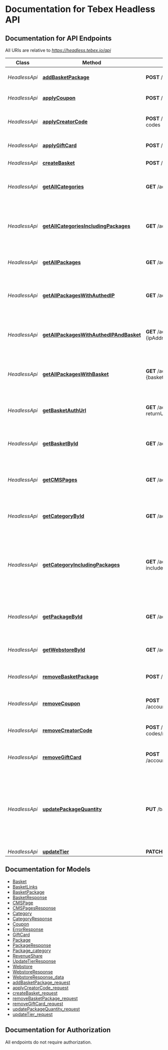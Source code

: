 # Documentation for Tebex Headless API

<a name="documentation-for-api-endpoints"></a>
## Documentation for API Endpoints

All URIs are relative to *https://headless.tebex.io/api*

| Class | Method | HTTP request | Description |
|------------ | ------------- | ------------- | -------------|
| *HeadlessApi* | [**addBasketPackage**](Apis/HeadlessApi.md#addbasketpackage) | **POST** /baskets/{basketIdent}/packages | Add a package to a basket |
*HeadlessApi* | [**applyCoupon**](Apis/HeadlessApi.md#applycoupon) | **POST** /accounts/{token}/baskets/{basketIdent}/coupons | Apply a coupon to a basket. |
*HeadlessApi* | [**applyCreatorCode**](Apis/HeadlessApi.md#applycreatorcode) | **POST** /accounts/{token}/baskets/{basketIdent}/creator-codes | Apply a creator code to a basket. |
*HeadlessApi* | [**applyGiftCard**](Apis/HeadlessApi.md#applygiftcard) | **POST** /accounts/{token}/baskets/{basketIdent}/giftcards | Apply a gift card to a basket. |
*HeadlessApi* | [**createBasket**](Apis/HeadlessApi.md#createbasket) | **POST** /accounts/{token}/baskets | Create a new basket |
*HeadlessApi* | [**getAllCategories**](Apis/HeadlessApi.md#getallcategories) | **GET** /accounts/{token}/categories | Gets all categories available in the webstore. |
*HeadlessApi* | [**getAllCategoriesIncludingPackages**](Apis/HeadlessApi.md#getallcategoriesincludingpackages) | **GET** /accounts/{token}/categories?includePackages&#x3D;1 | Gets a store's categories including all package information with them. |
*HeadlessApi* | [**getAllPackages**](Apis/HeadlessApi.md#getallpackages) | **GET** /accounts/{token}/packages | Fetch all packages from a webstore |
*HeadlessApi* | [**getAllPackagesWithAuthedIP**](Apis/HeadlessApi.md#getallpackageswithauthedip) | **GET** /accounts/{token}/packages?ipAddress&#x3D;{ipAddress} | Fetch a package from a webstore by its identifier |
*HeadlessApi* | [**getAllPackagesWithAuthedIPAndBasket**](Apis/HeadlessApi.md#getallpackageswithauthedipandbasket) | **GET** /accounts/{token}/packages?ipAddress&#x3D;{ipAddress}&amp;basketIdent&#x3D;{basketIdent} | Fetch a package from a webstore by its identifier |
*HeadlessApi* | [**getAllPackagesWithBasket**](Apis/HeadlessApi.md#getallpackageswithbasket) | **GET** /accounts/{token}/packages?basketIdent&#x3D;{basketIdent} | Fetch a package from a webstore by its identifier |
*HeadlessApi* | [**getBasketAuthUrl**](Apis/HeadlessApi.md#getbasketauthurl) | **GET** /accounts/{token}/baskets/{basketIdent}/auth?returnUrl&#x3D;{returnUrl} | Fetch a basket from a webstore by its identifier |
*HeadlessApi* | [**getBasketById**](Apis/HeadlessApi.md#getbasketbyid) | **GET** /accounts/{token}/baskets/{basketIdent} | Fetch a basket from a webstore by its identifier |
*HeadlessApi* | [**getCMSPages**](Apis/HeadlessApi.md#getcmspages) | **GET** /accounts/{token}/pages | Fetch the custom pages associated with the store. |
*HeadlessApi* | [**getCategoryById**](Apis/HeadlessApi.md#getcategorybyid) | **GET** /accounts/{token}/categories/{categoryId} | Gets information about a specific category |
*HeadlessApi* | [**getCategoryIncludingPackages**](Apis/HeadlessApi.md#getcategoryincludingpackages) | **GET** /accounts/{token}/categories/{categoryId}?includePackages&#x3D;1 | Gets information about a specific category, including all the packages in the category |
*HeadlessApi* | [**getPackageById**](Apis/HeadlessApi.md#getpackagebyid) | **GET** /accounts/{token}/packages/{packageId} | Fetch a package from a webstore by its identifier |
*HeadlessApi* | [**getWebstoreById**](Apis/HeadlessApi.md#getwebstorebyid) | **GET** /accounts/{token} | Fetch a webstore by its identifier |
*HeadlessApi* | [**removeBasketPackage**](Apis/HeadlessApi.md#removebasketpackage) | **POST** /baskets/{basketIdent}/packages/remove | Remove a package from a basket |
*HeadlessApi* | [**removeCoupon**](Apis/HeadlessApi.md#removecoupon) | **POST** /accounts/{token}/baskets/{basketIdent}/coupons/remove | Remove a coupon from the basket. |
*HeadlessApi* | [**removeCreatorCode**](Apis/HeadlessApi.md#removecreatorcode) | **POST** /accounts/{token}/baskets/{basketIdent}/creator-codes/remove | Remove a creator code from the basket. |
*HeadlessApi* | [**removeGiftCard**](Apis/HeadlessApi.md#removegiftcard) | **POST** /accounts/{token}/baskets/{basketIdent}/giftcards/remove | Remove a gift card from the basket. |
*HeadlessApi* | [**updatePackageQuantity**](Apis/HeadlessApi.md#updatepackagequantity) | **PUT** /baskets/{basketIdent}/packages/{packageId} | Updates the quantity of the given package in the basket. The user must be logged in before the quantity can be changed. |
*HeadlessApi* | [**updateTier**](Apis/HeadlessApi.md#updatetier) | **PATCH** /accounts/{token}/tiers/{tierId} | TODO |


<a name="documentation-for-models"></a>
## Documentation for Models

 - [Basket](./Models/Basket.md)
 - [BasketLinks](./Models/BasketLinks.md)
 - [BasketPackage](./Models/BasketPackage.md)
 - [BasketResponse](./Models/BasketResponse.md)
 - [CMSPage](./Models/CMSPage.md)
 - [CMSPagesResponse](./Models/CMSPagesResponse.md)
 - [Category](./Models/Category.md)
 - [CategoryResponse](./Models/CategoryResponse.md)
 - [Coupon](./Models/Coupon.md)
 - [ErrorResponse](./Models/ErrorResponse.md)
 - [GiftCard](./Models/GiftCard.md)
 - [Package](./Models/Package.md)
 - [PackageResponse](./Models/PackageResponse.md)
 - [Package_category](./Models/Package_category.md)
 - [RevenueShare](./Models/RevenueShare.md)
 - [UpdateTierResponse](./Models/UpdateTierResponse.md)
 - [Webstore](./Models/Webstore.md)
 - [WebstoreResponse](./Models/WebstoreResponse.md)
 - [WebstoreResponse_data](./Models/WebstoreResponse_data.md)
 - [addBasketPackage_request](./Models/addBasketPackage_request.md)
 - [applyCreatorCode_request](./Models/applyCreatorCode_request.md)
 - [createBasket_request](./Models/createBasket_request.md)
 - [removeBasketPackage_request](./Models/removeBasketPackage_request.md)
 - [removeGiftCard_request](./Models/removeGiftCard_request.md)
 - [updatePackageQuantity_request](./Models/updatePackageQuantity_request.md)
 - [updateTier_request](./Models/updateTier_request.md)


<a name="documentation-for-authorization"></a>
## Documentation for Authorization

All endpoints do not require authorization.

